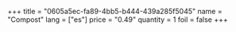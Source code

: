+++
title = "0605a5ec-fa89-4bb5-b444-439a285f5045"
name = "Compost"
lang = ["es"]
price = "0.49"
quantity = 1
foil = false
+++
